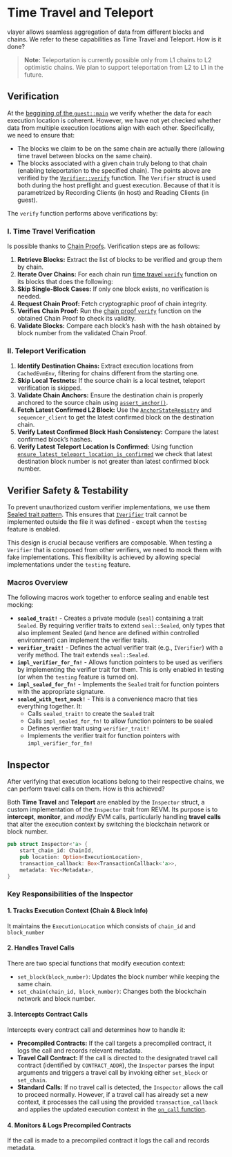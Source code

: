 # Time Travel and Teleport

vlayer allows seamless aggregation of data from different blocks and chains. We refer to these capabilities as Time Travel and Teleport. How is it done?

> **Note:** Teleportation is currently possible only from L1 chains to L2 optimistic chains. We plan to support teleportation from L2 to L1 in the future.

## Verification

At the [beggining of the `guest::main`](https://github.com/vlayer-xyz/vlayer/blob/main/rust/services/call/guest/src/guest.rs#L38) we verify whether the data for each execution location is coherent. However, we have not yet checked whether data from multiple execution locations align with each other. Specifically, we need to ensure that:
* The blocks we claim to be on the same chain are actually there (allowing time travel between blocks on the same chain).
* The blocks associated with a given chain truly belong to that chain (enabling teleportation to the specified chain).
The points above are verified by the [`Verifier::verify`](https://github.com/vlayer-xyz/vlayer/blob/main/rust/services/call/engine/src/verifier/travel_call.rs#L80) function. The `Verifier` struct is used both during the host preflight and guest execution. Because of that it is parametrized by Recording Clients (in host) and Reading Clients (in guest).

The `verify` function performs above verifications by:

### I. Time Travel Verification
Is possible thanks to [Chain Proofs](./chain_proof.md).
Verification steps are as follows:
1. **Retrieve Blocks:** Extract the list of blocks to be verified and group them by chain.
2. **Iterate Over Chains:** For each chain run [time travel `verify`](https://github.com/vlayer-xyz/vlayer/blob/main/rust/services/call/engine/src/verifier/time_travel.rs#L40) function on its blocks that does the following:
3. **Skip Single-Block Cases:** If only one block exists, no verification is needed.
4. **Request Chain Proof:** Fetch cryptographic proof of chain integrity.
5. **Verifies Chain Proof:** Run the [chain proof `verify`](https://github.com/vlayer-xyz/vlayer/blob/main/rust/services/chain/common/src/verifier.rs#L46) function on the obtained Chain Proof to check its validity.
6. **Validate Blocks:** Compare each block’s hash with the hash obtained by block number from the validated Chain Proof.

<!-- potentially todo: document chain proof `verify` function -->

### II. Teleport Verification
1. **Identify Destination Chains:** Extract execution locations from `CachedEvmEnv`, filtering for chains different from the starting one.
2. **Skip Local Testnets:** If the source chain is a local testnet, teleport verification is skipped.
3. **Validate Chain Anchors:** Ensure the destination chain is properly anchored to the source chain using [`assert_anchor()`](https://github.com/vlayer-xyz/vlayer/blob/main/rust/chain/src/optimism.rs#L25).
4. **Fetch Latest Confirmed L2 Block:** Use the [`AnchorStateRegistry`](https://docs.optimism.io/stack/smart-contracts#anchorstateregistry) and `sequencer_client` to get the latest confirmed block on the destination chain.
5. **Verify Latest Confirmed Block Hash Consistency:** Compare the latest confirmed block’s hashes.
6. **Verify Latest Teleport Location Is Confirmed:** Using function [`ensure_latest_teleport_location_is_confirmed`](https://github.com/vlayer-xyz/vlayer/blob/main/rust/services/call/engine/src/verifier/teleport.rs#L154) we check that latest destination block number is not greater than latest confirmed block number.

<!-- potentially todo: document how we are using AnchorStateRegistry in more detail -->

<!-- todo: picture -->

## Verifier Safety & Testability

To prevent unauthorized custom verifier implementations, we use them [Sealed trait pattern](https://predr.ag/blog/definitive-guide-to-sealed-traits-in-rust/). This ensures that [`IVerifier`](https://github.com/vlayer-xyz/vlayer/blob/main/rust/common/src/verifier/sealing.rs) trait cannot be implemented outside the file it was defined - except when the `testing` feature is enabled.

This design is crucial because verifiers are composable. When testing a `Verifier` that is composed from other verifiers, we need to mock them with fake implementations. This flexibility is achieved by allowing special implementations under the `testing` feature.

### Macros Overview
The following macros work together to enforce sealing and enable test mocking:
* **`sealed_trait!`** - Creates a private module (`seal`) containing a trait `Sealed`. By requiring verifier traits to extend `seal::Sealed`, only types that also implement Sealed (and hence are defined within controlled environment) can implement the verifier traits.
* **`verifier_trait!`** - Defines the actual verifier trait (e.g., `IVerifier`) with a verify method. The trait extends `seal::Sealed`.
* **`impl_verifier_for_fn!`** - Allows function pointers to be used as verifiers by implementing the verifier trait for them. This is only enabled in testing (or when the `testing` feature is turned on).
* **`impl_sealed_for_fn!`** - Implements the `Sealed` trait for function pointers with the appropriate signature.
* **`sealed_with_test_mock!`** - This is a convenience macro that ties everything together. It:
  * Calls `sealed_trait!` to create the `Sealed` trait
  * Calls `impl_sealed_for_fn!` to allow function pointers to be sealed
  * Defines verifier trait using `verifier_trait!`
  * Implements the verifier trait for function pointers with `impl_verifier_for_fn!`


## Inspector

After verifying that execution locations belong to their respective chains, we can perform travel calls on them. How is this achieved?

Both **Time Travel** and **Teleport** are enabled by the `Inspector` struct, a custom implementation of the `Inspector` trait from REVM. Its purpose is to **intercept**, **monitor**, and *modify* EVM calls, particularly handling **travel calls** that alter the execution context by switching the blockchain network or block number.

```rust
pub struct Inspector<'a> {
    start_chain_id: ChainId,
    pub location: Option<ExecutionLocation>,
    transaction_callback: Box<TransactionCallback<'a>>,
    metadata: Vec<Metadata>,
}
```

### Key Responsibilities of the Inspector

#### 1. Tracks Execution Context (Chain & Block Info)
It maintains the `ExecutionLocation` which consists of `chain_id` and `block_number`

#### 2. Handles Travel Calls
There are two special functions that modify execution context:
* `set_block(block_number)`: Updates the block number while keeping the same chain.
* `set_chain(chain_id, block_number)`: Changes both the blockchain network and block number.

#### 3. Intercepts Contract Calls
Intercepts every contract call and determines how to handle it:
* **Precompiled Contracts:** If the call targets a precompiled contract, it logs the call and records relevant metadata.
* **Travel Call Contract:** If the call is directed to the designated travel call contract (identified by `CONTRACT_ADDR`), the `Inspector` parses the input arguments and triggers a travel call by invoking either `set_block` or `set_chain`.
* **Standard Calls:** If no travel call is detected, the `Inspector` allows the call to proceed normally. However, if a travel call has already set a new context, it processes the call using the provided `transaction_callback` and applies the updated execution context in the [`on_call` function](https://github.com/vlayer-xyz/vlayer/blob/main/rust/services/call/engine/src/travel_call/inspector.rs#L68).

#### 4. Monitors & Logs Precompiled Contracts
If the call is made to a precompiled contract it logs the call and records metadata.

<!-- todo: write about precompiles -->